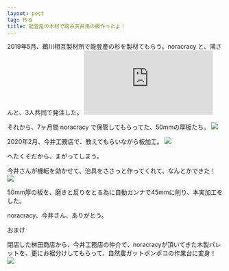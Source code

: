 ```yaml
---
layout: post
tag: 作る
title: 能登産の木材で踏み天井用の板作ったよ！
---
```


2019年5月、鵜川相互製材所で能登産の杉を製材てもらう。noracracy と、鴻さんと、3人共同で発注した。
![](https://kobapan.com/p/i.php?/galleries/make/ukawa-sm.jpg)

それから、7ヶ月間 noracracy で保管してもらってた、50mmの厚板たち。
![](https://kobapan.com/p/_data/i/galleries/make/noracracy1-sm.jpg)

2020年2月、今井工務店で、教えてもらいながら板加工。
![](https://kobapan.com/p/_data/i/galleries/make/iami-sm.jpg)

へたくそだから、まがってしまう。

今井さんが機転を効かせて、治具をささっと作ってくれて、なんとかできた！
![](https://kobapan.com/p/_data/i/galleries/make/sane-sm.jpg)

50mm厚の板を、磨きと反りをとる為に自動カンナで45mmに削り、本実加工をした。

noracracy、今井さん、ありがとう。

おまけ

閉店した桝田商店から、今井工務店の仲介で、noracracyが頂いてきた木製パレットを、更にお裾分けしてもらって、自然農ガットポンポコの作業台に変身！
![](https://kobapan.com/p/_data/i/galleries/make/dai-sm.jpg)


